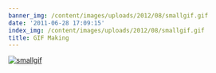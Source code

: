 ```yaml
---
banner_img: /content/images/uploads/2012/08/smallgif.gif
date: '2011-06-28 17:09:15'
index_img: /content/images/uploads/2012/08/smallgif.gif
title: GIF Making
---
```


[![](/content/images/uploads/2012/08/smallgif.gif "smallgif")](/content/images/uploads/2012/08/smallgif.gif)


